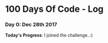 # 100 Days Of Code - Log

### Day 0: Dec 28th 2017

**Today's Progress**: I joined the challenge..:)
